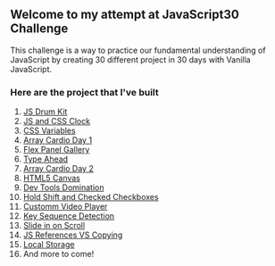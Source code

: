 ## Welcome to my attempt at JavaScript30 Challenge

This challenge is a way to practice our fundamental understanding of JavaScript by creating 30 different project in 30 days with Vanilla JavaScript.

### Here are the project that I've built

1. [JS Drum Kit](https://richodainino.github.io/JavaScript30/01%20-%20JavaScript%20Drum%20Kit/)
2. [JS and CSS Clock](https://richodainino.github.io/JavaScript30/02%20-%20JS%20and%20CSS%20Clock/)
3. [CSS Variables](https://richodainino.github.io/JavaScript30/03%20-%20CSS%20Variables/)
4. [Array Cardio Day 1](https://richodainino.github.io/JavaScript30/04%20-%20Array%20Cardio%20Day%201/)
5. [Flex Panel Gallery](https://richodainino.github.io/JavaScript30/05%20-%20Flex%20Panel%20Gallery/)
6. [Type Ahead](https://richodainino.github.io/JavaScript30/06%20-%20Type%20Ahead/)
7. [Array Cardio Day 2](https://richodainino.github.io/JavaScript30/07%20-%20Array%20Cardio%20Day%202/)
8. [HTML5 Canvas](https://richodainino.github.io/JavaScript30/08%20-%20Fun%20with%20HTML5%20Canvas/)
9. [Dev Tools Domination](https://richodainino.github.io/JavaScript30/09%20-%20Dev%20Tools%20Domination/)
10. [Hold Shift and Checked Checkboxes](https://richodainino.github.io/JavaScript30/10%20-%20Hold%20Shift%20and%20Check%20Checkboxes/)
11. [Customm Video Player](https://richodainino.github.io/JavaScript30/11%20-%20Custom%20Video%20Player/)
12. [Key Sequence Detection](https://richodainino.github.io/JavaScript30/12%20-%20Key%20Sequence%20Detection/)
13. [Slide in on Scroll](https://richodainino.github.io/JavaScript30/13%20-%20Slide%20in%20on%20Scroll/)
14. [JS References VS Copying](https://richodainino.github.io/JavaScript30/14%20-%20JavaScript%20References%20VS%20Copying/)
15. [Local Storage](https://richodainino.github.io/JavaScript30/15%20-%20Local%20Storage/)
16. And more to come!
